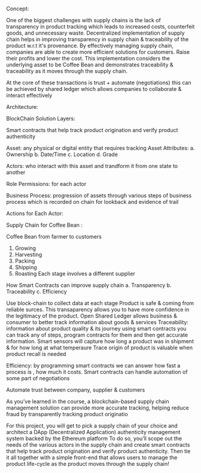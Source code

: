 Concept:

One of the biggest challenges with supply chains is the lack of transparency in product tracking which leads to increased costs, counterfeit goods, and unnecessary waste.
Decentralized implementation of supply chain helps in improving transparency in supply chain & traceability of the product w.r.t it's provenance.
By effectively managing supply chain, companies are able to create more efficient solutions for customers. Raise their profits and lower the cost.
This implementation considers the underlying asset to be Coffee Bean and demonstrates traceability & traceability as it moves through the supply chain.

At the core of these transactions is trust + automate (negotiations) this can be achieved by shared ledger which allows companies to collaborate & interact effectively

Architecture:

BlockChain Solution Layers:

Smart contracts that help track product origination and verify product authenticity

Asset: any physical or digital entity that requires tracking
Asset Attributes:
	a. Ownership
	b. Date/Time
	c. Location
	d. Grade
	
Actors: who interact with this asset and trandform it from one state to another

Role Permissions: for each actor

Business Process:
progression of assets through various steps of business process which is recorded on chain for lookback and evidence of trail

Actions for Each Actor:

Supply Chain for Coffee Bean : 


Coffee Bean from farmer to customers
1. Growing
2. Harvesting
3. Packing
4. Shipping
5. Roasting
Each stage involves a different supplier








How Smart Contracts can improve supply chain
a. Transparency
b. Traceability
c. Efficiency

Use block-chain to collect data at each stage
Product is safe & coming from reliable surces. 
This transaparency allows you to have more confidence in the legitimacy of the product.
Open Shared Ledger allows business & consumer to better track information about goods & services
Traceability: information about product quality & its journey
using smart contracts you can track any of steps, program contracts for them and then get accurate information.
Smart sensors will capture how long a product was in shipment & for how long at what temperaure
Trace origin of product is valuable when product recall is needed



Efficiency: by programming smart contracts we can answer how fast a process is , how much it costs. Smart contracts can handle automation of some part of negotiations

Automate trust between company, supplier & customers




	





As you’ve learned in the course, a blockchain-based supply chain management solution can provide more accurate tracking, helping reduce fraud by transparently tracking product originatio

For this project, you will get to pick a supply chain of your choice and architect a DApp (Decentralized Application) authenticity management system backed by the Ethereum platform
To do so, you’ll scope out the needs of the various actors in the supply chain and create smart contracts that help track product origination and verify product authenticity. Then tie it all together with a simple front-end that allows users to manage the product life-cycle as the product moves through the supply chain!














